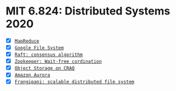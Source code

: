 # MIT 6.824: Distributed Systems 2020 
- [x] [`MapReduce`](papers/mapreduce.pdf)
- [x] [`Google File System`](papers/gfs.pdf)
- [x] [`Raft: consensus algorithm`](papers/raft.pdf) 
- [x] [`Zookeeper: Wait-free cordination`](papers/zookeeper.pdf)
- [x] [`Object Storage on CRAQ`](papers/craq.pdf)
- [x] [`Amazon Aurora`](papers/aurora.pdf)
- [x] [`Frangipani: scalable distributed file system`](papers/frangipani.pdf)
